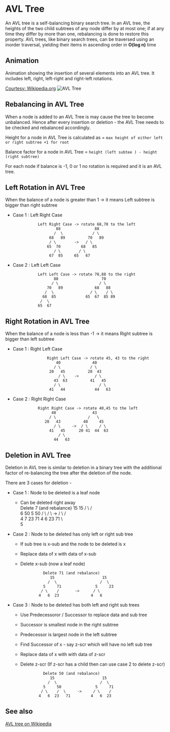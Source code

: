 # AVL Tree

An AVL tree is a self-balancing binary search tree. In an AVL tree, the heights of the two child subtrees of any node differ by at most one; if at any time they differ by more than one, rebalancing is done to restore this property. AVL trees, like binary search trees, can be traversed using an inorder traversal, yielding their items in ascending order in **O(log n)** time

## Animation 

Animation showing the insertion of several elements into an AVL 
tree. It includes left, right, left-right and right-left rotations.


[Courtesy: Wikipedia.org](https://en.wikipedia.org/wiki/AVL_tree)
![AVL Tree](https://upload.wikimedia.org/wikipedia/commons/f/fd/AVL_Tree_Example.gif)


## Rebalancing in AVL Tree
When a node is added to an AVL Tree is may cause the tree to become unbalanced. Hence after every insertion or deletion - the AVL Tree needs to be checked and rebalanced accordingly.

Height for a node in AVL Tree is calculated as =
```max height of either left or right subtree +1 for root```

Balance factor for a node in AVL Tree =
```height (left subtee ) - height (right subtree)```

For each node if balance is -1, 0 or 1 no rotation is required and it is an AVL tree.

## Left Rotation in AVL Tree

When the balance of a node is greater than 1 -> it means Left subtree is bigger than right subtree

* Case 1 : Left Right Case

                 Left Right Case -> rotate 68,70 to the left
                         88               88
                        /  \             / \
                      68   89          70   89
                      / \        ->   / \
                     65  70         68   85
                        / \        / \
                      67  85     65   67



* Case 2 : Left Left Case

                 Left Left Case -> rotate 70,88 to the right
                        88                   70
                       / \                  / \
                     70   89              68   88
                    /  \                / \    / \
                   68  85             65  67  85 89
                  /  \
                 65  67

## Right Rotation in AVL Tree

When the balance of a node is less than -1 -> it means Right subtree is bigger than left subtree

* Case 1 : Right Left Case

                     Right Left Case -> rotate 45, 43 to the right
                         40              40
                        / \             / \
                      20   45          20  43
                          / \    ->       / \
                        43  63          41   45
                        / \                 / \
                      41   44             44   63


* Case 2 : Right Right Case

                 Right Right Case -> rotate 40,45 to the left
                       40                43
                      / \              /   \
                    20   43          40     45
                        / \     ->  / \     / \
                      41   45      20 41  44  63
                          / \
                        44   63


## Deletion in AVL Tree

Deletion in AVL tree is similar to deletion in a binary tree with the additional factor of re-balancing the tree after the deletion of the node.

There are 3 cases for deletion -

* Case 1 : Node to be deleted is a leaf node
    * Can be deleted right away  
                    Delete 7 (and rebalance)
                       15                     15
                      /  \                   /  \
                    6     50               5     50
                   / \    /  \     ->     / \    / \
                  4   7  23   71         4   6  23 71
                   \        
                    5     

* Case 2 : Node to be deleted has only left or right sub tree
    * If sub tree is x-sub and the node to be deleted is x
    * Replace data of x with data of x-sub
    * Delete x-sub (now a leaf node)

                    Delete 71 (and rebalance)
                       15                     15
                      /  \                   /  \
                    5     71               5     23
                   / \    /       ->      / \     
                  4   6  23              4   6  

* Case 3 : Node to be deleted has both left and right sub trees
    * Use Predecessoror / Successor to replace data and sub tree
    * Successor is smallest node in the right subtree
    * Predecessor is largest node in the left subtree
    * Find Successor of x - say z-scr which will have no left sub tree
    * Replace data of x with with data of z-scr
    * Delete z-scr (If z-scr has a child then can use case 2 to delete z-scr)

                    Delete 50 (and rebalance)
                       15                     15
                      /  \                   /  \
                    5     50               5     71
                   / \    /  \     ->     / \    / 
                  4   6  23   71         4   6  23 
                           
 
## See also
[AVL tree on Wikipedia](https://en.wikipedia.org/wiki/AVL_tree)